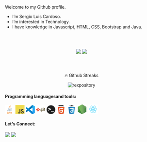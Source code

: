   Welcome to my Github profile.
- I’m  Sergio Luis Cardoso.    
- I’m interested in Technology.
- I have knowledge in Javascript, HTML, CSS, Bootstrap and Java.

<br><br>

<p align="center">
  <a href="https://github.com/SergioLuisCardoso">
    <img
      align="center"
      height="150em"
      src="https://github-readme-stats.vercel.app/api?username=SergioLuisCardoso&show_icons=true&include_all_commits=true&count_private=true&theme=tokyonight"
    />
  </a>
  <a href="https://github.com/SergioLuisCardoso">
    <img
      align="center"
      height="150em"
      src="https://github-readme-stats.vercel.app/api/top-langs/?username=SergioLuisCardoso&show_icons=true&include_all_commits=true&count_private=true&layout=compact&theme=tokyonight"
    />
  </a>
</p>

<!--
<div>
<a href="https://github.com/SergioLuisCardoso">
<img align="center" height="160em" src="https://github-readme-stats.vercel.app/api?username=SergioLuisCardoso&show_icons=true&theme=dracula&include_all_commits=true&count_private=true"/>
<img align="center" height="160em" src="https://github-readme-stats.vercel.app/api/top-langs/?username=SergioLuisCardoso&layout=compact&langs_count=7&theme=dracula"/>
</div>
-->
  
<br><br>  
<p align="center">🔥 Github Streaks</p>
<p align="center"><img src="https://github-readme-streak-stats.herokuapp.com/?user=SergioLuisCardoso&theme=black-ice&hide_border=true&stroke=0000&background=0D1117&ring=e05397&fire=e05397&currStreakLabel=e05397" alt="rexpository" /></p>



#### **Programming languages ​​and tools:**  

<!---<code><img height="30" src="https://raw.githubusercontent.com/github/explore/80688e429a7d4ef2fca1e82350fe8e3517d3494d/topics/android/android.png"></code>
<code><img height="30" src="https://raw.githubusercontent.com/github/explore/80688e429a7d4ef2fca1e82350fe8e3517d3494d/topics/kotlin/kotlin.png"></code>
<code><img height="30" src="https://raw.githubusercontent.com/github/explore/80688e429a7d4ef2fca1e82350fe8e3517d3494d/topics/firebase/firebase.png"></code>--->
<code><img height="30" src="https://raw.githubusercontent.com/github/explore/80688e429a7d4ef2fca1e82350fe8e3517d3494d/topics/java/java.png"></code>
<code><img height="30" src="https://raw.githubusercontent.com/github/explore/80688e429a7d4ef2fca1e82350fe8e3517d3494d/topics/javascript/javascript.png"></code>
<code><img height="30" src="https://raw.githubusercontent.com/github/explore/80688e429a7d4ef2fca1e82350fe8e3517d3494d/topics/visual-studio-code/visual-studio-code.png"></code>
<code><img height="30" src="https://raw.githubusercontent.com/github/explore/80688e429a7d4ef2fca1e82350fe8e3517d3494d/topics/git/git.png"></code>
<code><img height="30" src="https://raw.githubusercontent.com/github/explore/80688e429a7d4ef2fca1e82350fe8e3517d3494d/topics/terminal/terminal.png"></code>
<code><img height="30" src="https://raw.githubusercontent.com/github/explore/80688e429a7d4ef2fca1e82350fe8e3517d3494d/topics/html/html.png"></code>
<code><img height="30" src="https://raw.githubusercontent.com/github/explore/80688e429a7d4ef2fca1e82350fe8e3517d3494d/topics/css/css.png"></code>
<code><img height="32" src="https://raw.githubusercontent.com/github/explore/80688e429a7d4ef2fca1e82350fe8e3517d3494d/topics/nodejs/nodejs.png" alt="Nodejs"/></code>
<code><img height="32" src="https://raw.githubusercontent.com/github/explore/80688e429a7d4ef2fca1e82350fe8e3517d3494d/topics/react/react.png" alt="React"/></code>
 
 
 #### **Let's Connect:**
<div> 

  <a href = "mailto:sergiolucard@gmail.com"><img src="https://img.shields.io/badge/-Gmail-%23333?style=for-the-badge&logo=gmail&logoColor=white" target="_blank"></a>
  <a href="https://www.linkedin.com/in/sergio-l-cardoso-1a5404225/" target="_blank"><img src="https://img.shields.io/badge/-LinkedIn-%230077B5?style=for-the-badge&logo=linkedin&logoColor=white" target="_blank"></a> 
 
  
 
</div>

<!--- 💞️ I’m looking to collaborate on ...
- 📫 How to reach me ...
- 👋 I’m  Sergio Luis Cardoso    
- 👀 I’m interested in Technology.
- 🌱 I have knowledge in Javascript, HTML, CSS and Java.


--->


<!--
SergioLuisCardoso/SergioLuisCardoso is a ✨ special ✨ repository because its `README.md` (this file) appears on your GitHub profile.
You can click the Preview link to take a look at your changes.
-->
